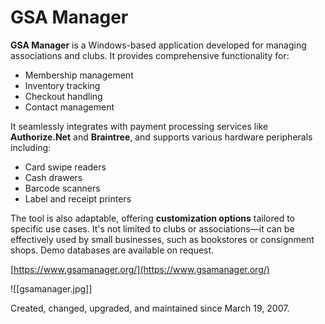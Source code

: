 # GSA Manager

**GSA Manager** is a Windows-based application developed for managing associations and clubs. It provides comprehensive functionality for:

- Membership management
- Inventory tracking
- Checkout handling
- Contact management

It seamlessly integrates with payment processing services like **Authorize.Net** and **Braintree**, and supports various hardware peripherals including:

- Card swipe readers
- Cash drawers
- Barcode scanners
- Label and receipt printers  

The tool is also adaptable, offering **customization options** tailored to specific use cases. It's not limited to clubs or associations—it can be effectively used by small businesses, such as bookstores or consignment shops. Demo databases are available on request.

[https://www.gsamanager.org/](https://www.gsamanager.org/)

![[gsamanager.jpg]]

Created, changed, upgraded, and maintained since March 19, 2007.
